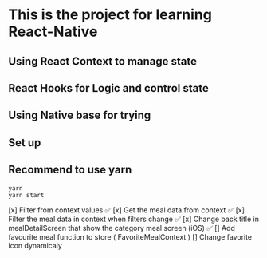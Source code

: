 # This is the project for learning React-Native 

## Using React Context to manage state
## React Hooks for Logic and control state
## Using Native base for trying 


## Set up
## Recommend to use yarn 
```shell
yarn
yarn start
```

[x] Filter from context values ✅
[x] Get the meal data from context ✅
[x] Filter the meal data in context when filters change ✅
[x] Change back title in mealDetailScreen that show the category meal screen (iOS) ✅
[] Add favourite meal function to store ( FavoriteMealContext )
[] Change favorite icon dynamicaly